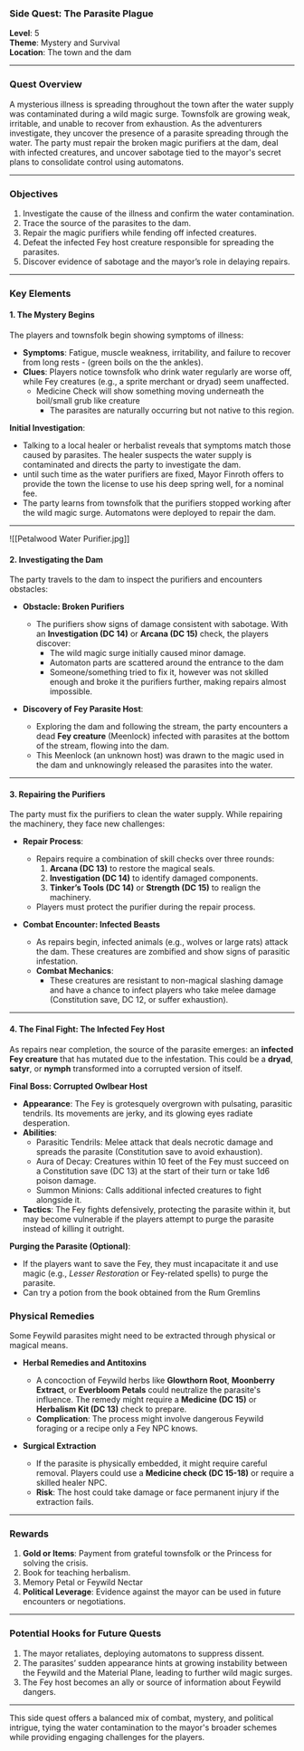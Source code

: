 ### **Side Quest: The Parasite Plague**

**Level**: 5  
**Theme**: Mystery and Survival  
**Location**: The town and the dam

---

### **Quest Overview**

A mysterious illness is spreading throughout the town after the water supply was contaminated during a wild magic surge. Townsfolk are growing weak, irritable, and unable to recover from exhaustion. As the adventurers investigate, they uncover the presence of a parasite spreading through the water. The party must repair the broken magic purifiers at the dam, deal with infected creatures, and uncover sabotage tied to the mayor's secret plans to consolidate control using automatons.

---

### **Objectives**

1. Investigate the cause of the illness and confirm the water contamination.
2. Trace the source of the parasites to the dam.
3. Repair the magic purifiers while fending off infected creatures.
4. Defeat the infected Fey host creature responsible for spreading the parasites.
5. Discover evidence of sabotage and the mayor’s role in delaying repairs.

---

### **Key Elements**

#### **1. The Mystery Begins**

The players and townsfolk begin showing symptoms of illness:

- **Symptoms**: Fatigue, muscle weakness, irritability, and failure to recover from long rests - (green boils on the the ankles).
- **Clues**: Players notice townsfolk who drink water regularly are worse off, while Fey creatures (e.g., a sprite merchant or dryad) seem unaffected.
	- Medicine Check will show something moving underneath the boil/small grub like creature
		- The parasites are naturally occurring but not native to this region.

**Initial Investigation**:

- Talking to a local healer or herbalist reveals that symptoms match those caused by parasites. The healer suspects the water supply is contaminated and directs the party to investigate the dam.
- until such time as the water purifiers are fixed, Mayor Finroth offers to provide the town the license to use his deep spring well, for a nominal fee.
- The party learns from townsfolk that the purifiers stopped working after the wild magic surge. Automatons were deployed to repair the dam.

---


![[Petalwood Water Purifier.jpg]]

#### **2. Investigating the Dam**

The party travels to the dam to inspect the purifiers and encounters obstacles:

- **Obstacle: Broken Purifiers**
    
    - The purifiers show signs of damage consistent with sabotage. With an **Investigation (DC 14)** or **Arcana (DC 15)** check, the players discover:
        - The wild magic surge initially caused minor damage.
        - Automaton parts are scattered around the entrance to the dam
        - Someone/something tried to fix it, however was not skilled enough and broke it the purifiers further, making repairs almost impossible.

- **Discovery of Fey Parasite Host**:
    
    - Exploring the dam and following the stream, the party encounters a dead **Fey creature** (Meenlock) infected with parasites at the bottom of the stream, flowing into the dam.
    - This Meenlock (an unknown host) was drawn to the magic used in the dam and unknowingly released the parasites into the water.
    
---

#### **3. Repairing the Purifiers**

The party must fix the purifiers to clean the water supply. While repairing the machinery, they face new challenges:

- **Repair Process**:
    
    - Repairs require a combination of skill checks over three rounds:
        1. **Arcana (DC 13)** to restore the magical seals.
        2. **Investigation (DC 14)** to identify damaged components.
        3. **Tinker’s Tools (DC 14)** or **Strength (DC 15)** to realign the machinery.
    - Players must protect the purifier during the repair process.
- **Combat Encounter: Infected Beasts**
    
    - As repairs begin, infected animals (e.g., wolves or large rats) attack the dam. These creatures are zombified and show signs of parasitic infestation.
    - **Combat Mechanics**:
        - These creatures are resistant to non-magical slashing damage and have a chance to infect players who take melee damage (Constitution save, DC 12, or suffer exhaustion).

---

#### **4. The Final Fight: The Infected Fey Host**

As repairs near completion, the source of the parasite emerges: an **infected Fey creature** that has mutated due to the infestation. This could be a **dryad**, **satyr**, or **nymph** transformed into a corrupted version of itself.

**Final Boss: Corrupted Owlbear Host**

- **Appearance**: The Fey is grotesquely overgrown with pulsating, parasitic tendrils. Its movements are jerky, and its glowing eyes radiate desperation.
- **Abilities**:
    - Parasitic Tendrils: Melee attack that deals necrotic damage and spreads the parasite (Constitution save to avoid exhaustion).
    - Aura of Decay: Creatures within 10 feet of the Fey must succeed on a Constitution save (DC 13) at the start of their turn or take 1d6 poison damage.
    - Summon Minions: Calls additional infected creatures to fight alongside it.
- **Tactics**: The Fey fights defensively, protecting the parasite within it, but may become vulnerable if the players attempt to purge the parasite instead of killing it outright.

**Purging the Parasite (Optional)**:

- If the players want to save the Fey, they must incapacitate it and use magic (e.g., _Lesser Restoration_ or Fey-related spells) to purge the parasite.
- Can try a potion from the book obtained from the Rum Gremlins

### **Physical Remedies**

Some Feywild parasites might need to be extracted through physical or magical means.

- **Herbal Remedies and Antitoxins**
    
    - A concoction of Feywild herbs like **Glowthorn Root**, **Moonberry Extract**, or **Everbloom Petals** could neutralize the parasite's influence. The remedy might require a **Medicine (DC 15)** or **Herbalism Kit (DC 13)** check to prepare.
    - **Complication**: The process might involve dangerous Feywild foraging or a recipe only a Fey NPC knows.
- **Surgical Extraction**
    
    - If the parasite is physically embedded, it might require careful removal. Players could use a **Medicine check (DC 15-18)** or require a skilled healer NPC.
    - **Risk**: The host could take damage or face permanent injury if the extraction fails.





---

### **Rewards**

1. **Gold or Items**: Payment from grateful townsfolk or the Princess for solving the crisis.
2. Book for teaching herbalism.
3. Memory Petal or Feywild Nectar
4. **Political Leverage**: Evidence against the mayor can be used in future encounters or negotiations.

---

### **Potential Hooks for Future Quests**

1. The mayor retaliates, deploying automatons to suppress dissent.
2. The parasites’ sudden appearance hints at growing instability between the Feywild and the Material Plane, leading to further wild magic surges.
3. The Fey host becomes an ally or source of information about Feywild dangers.

---

This side quest offers a balanced mix of combat, mystery, and political intrigue, tying the water contamination to the mayor's broader schemes while providing engaging challenges for the players.